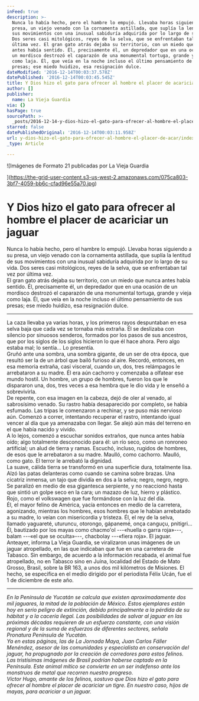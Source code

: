 ```yaml
---
inFeed: true
description: >-
  Nunca lo había hecho, pero el hambre lo empujó. Llevaba horas siguiendo a su
  presa, un viejo venado con la cornamenta astillada, que suplía la lentitud de
  sus movimientos con una inusual sabiduría adquirida por lo largo de su vida.
  Dos seres casi mitológicos, reyes de la selva, que se enfrentaban tal vez por
  última vez. El gran gato atrás dejaba su territorio, con un miedo que nunca
  antes había sentido. Él, precisamente él, un depredador que en una ocasión de
  un mordisco destrozó el caparazón de una monumental tortuga, grande y vieja
  como laja. Él, que veía en la noche incluso el último pensamiento de sus
  presas; ese miedo huidizo, esa resignación dulce. 
dateModified: '2016-12-14T00:03:37.578Z'
datePublished: '2016-12-14T00:03:45.545Z'
title: Y Dios hizo el gato para ofrecer al hombre el placer de acariciar un jaguar
author: []
publisher:
  name: La Vieja Guardia
via: {}
hasPage: true
sourcePath: >-
  _posts/2016-12-14-y-dios-hizo-el-gato-para-ofrecer-al-hombre-el-placer-de-acar.md
starred: false
datePublishedOriginal: '2016-12-14T00:03:11.958Z'
url: y-dios-hizo-el-gato-para-ofrecer-al-hombre-el-placer-de-acar/index.html
_type: Article

---
```

![Imágenes de Formato 21 publicadas por La Vieja Guardia

](https://the-grid-user-content.s3-us-west-2.amazonaws.com/075ca803-3bf7-4059-bb6c-cfad96e55a70.jpg)

# Y Dios hizo el gato para ofrecer al hombre el placer de acariciar un jaguar

Nunca lo había hecho, pero el hambre lo empujó. Llevaba horas siguiendo a su presa, un viejo venado con la cornamenta astillada, que suplía la lentitud de sus movimientos con una inusual sabiduría adquirida por lo largo de su vida. Dos seres casi mitológicos, reyes de la selva, que se enfrentaban tal vez por última vez.   
El gran gato atrás dejaba su territorio, con un miedo que nunca antes había sentido. Él, precisamente él, un depredador que en una ocasión de un mordisco destrozó el caparazón de una monumental tortuga, grande y vieja como laja. Él, que veía en la noche incluso el último pensamiento de sus presas; ese miedo huidizo, esa resignación dulce. 

---

La caza llevaba ya varias horas, y los primeros rayos despuntaban en esa selva baja que cada vez se tornaba más extraña. Él se deslizaba con silencio por sinuosos senderos, formados por los pasos de sus ancestros, que por los siglos de los siglos hicieron lo que él hace ahora. Pero algo estaba mal; lo sentía... Lo presentía.   
Gruñó ante una sombra, una sombra gigante, de un ser de otra época, que resultó ser la de un árbol que bailó furioso al aire. Recordó, entonces, en esa memoria extraña, casi visceral, cuando un, dos, tres relámpagos le arrebataron a su madre. Él era aún cachorro y comenzaba a olfatear ese mundo hostil. Un hombre, un grupo de hombres, fueron los que le dispararon una, dos, tres veces a esa hembra que le dio vida y le enseñó a sobrevivirla.   
De repente, con esa imagen en la cabeza, dejó de oler al venado, al sabrosísimo venado. Su rastro había desaparecido por completo, se había esfumado. Las tripas le comenzaron a rechinar, y se puso más nervioso aún. Comenzó a correr, intentando recuperar el rastro, intentando igual vencer al día que ya amenazaba con llegar. Se alejó aún más del terreno en el que había nacido y vivido.   
A lo lejos, comenzó a escuchar sonidos extraños, que nunca antes había oído; algo totalmente desconocido para él: un río seco, como un ronroneo artificial; un alud de tierra y ramas. Escuchó, incluso, rugidos de hombres, de esos que le arrebataron a su madre. Maulló, como cachorro. Maulló, como gato. El terror le arrebató la dignidad.   
La suave, cálida tierra se transformó en una superficie dura, totalmente lisa. Alzó las patas delanteras como cuando se camina sobre brazas. Una cicatriz inmensa, un tajo que dividía en dos a la selva; negro, negro, negro. Se paralizó en medio de esa gigantesca serpiente, y no reaccionó hasta que sintió un golpe seco en la cara; un mazazo de luz, hierro y plástico. Rojo, como el volkswagen que fue formándose con la luz del día.   
Él, el mayor felino de América, yacía entonces en medio de la carretera, agonizando, mientras los hombres, esos hombres que le habían arrebatado a su madre, lo veían con misericordia y tristeza. Él, el rey de la selva, llamado yaguareté, uturuncu, otorongo, gápanemé, onça canguçu, pnitigri... Él, bautizado por los mayas como chacmo'ol ---«huella o garra roja»---, balam ---«el que se oculta»---, chacbolay ---«fiera roja». El jaguar.   
Anteayer, informa La Vieja Guardia, se viralizaron unas imágenes de un jaguar atropellado, en las que indicaban que fue en una carretera de Tabasco. Sin embargo, de acuerdo a la información recabada, el animal fue atropellado, no en Tabasco sino en Juína, localidad del Estado de Mato Grosso, Brasil, sobre la BR 163, a unos dos mil kilómetros de Misiones. El hecho, se especifica en el medio dirigido por el periodista Félix Ucán, fue el 1 de diciembre de este año.

---

_En la Península de Yucatán se calcula que existen aproximadamente dos mil jaguares, la mitad de la población de México. Estos ejemplares están hoy en serio peligro de extinción, debido principalmente a la pérdida de su hábitat y a la cacería ilegal. Las posibilidades de salvar al jaguar en las próximas décadas requieren de un esfuerzo constante, con una visión regional y de la suma de esfuerzos de diferentes sectores, señala Pronatura Península de Yucatán.   
Ya en estas páginas, las de La Jornada Maya, Juan Carlos Fáller Menéndez, asesor de las comunidades y especialista en conservación del jaguar, ha propugnado por la creación de corredores para estos felinos. Las tristísimas imágenes de Brasil podrían haberse captado en la Península. Este animal mítico se convierte en un ser indefenso ante los monstruos de metal que recorren nuestro progreso.   
Víctor Hugo, amante de los felinos, sostuvo que Dios hizo el gato para ofrecer al hombre el placer de acariciar un tigre. En nuestro caso, hijos de mayas, para acariciar a un jaguar._